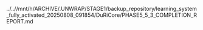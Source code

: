 ../..//mnt/h/ARCHIVE/.UNWRAP/STAGE1/backup_repository/learning_system_fully_activated_20250808_091854/DuRiCore/PHASE5_5_3_COMPLETION_REPORT.md
